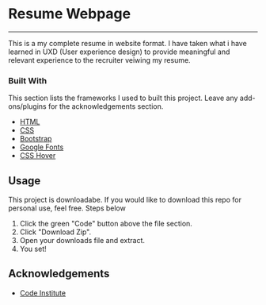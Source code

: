# Resume Webpage
--------- 

 This is a my complete resume in website format. I have taken what i have learned in UXD (User experience design) to provide meaningful and relevant experience to the recruiter veiwing my resume. 


### Built With
This section lists the frameworks I used to built this project. Leave any add-ons/plugins for the acknowledgements section. 
* [HTML](https://en.wikipedia.org/wiki/HTML)
* [CSS](https://en.wikipedia.org/wiki/CSS)
* [Bootstrap](https://getbootstrap.com)
* [Google Fonts](https://fonts.google.com/)
* [CSS Hover](https://cdnjs.com/)


## Usage

This project is downloadabe. If you would like to download this repo for personal use, feel free. Steps below

1. Click the green "Code" button above the file section.
2. Click "Download Zip".
3. Open your downloads file and extract.
4. You set!


## Acknowledgements

* [Code Institute](https://codeinstitute.net/)